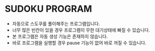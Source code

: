# SUDOKU PROGRAM

- 자동으로 스도쿠를 풀이해주는 프로그램입니다.
- 너무 많은 빈칸이 있을 경우 프로그램이 무한 대기상태에 빠질 수 있습니다.
- 본 프로그램은 자동 생성 기능은 존재하지 않습니다.
- 바로 프로그램을 실행할 경우 pause 기능이 없어 바로 꺼질 수 있습니다.
